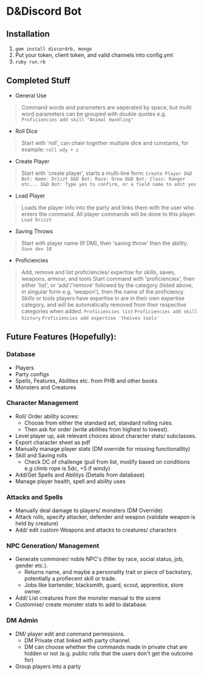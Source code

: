 # D&Discord Bot
## Installation
1. `gem install discordrb, mongo`
2. Put your token, client token, and valid channels into config.yml
3. `ruby run.rb`

## Completed Stuff
- General Use
>	Command words and parameters are seperated by space, but multi word parameters can be grouped with double quotes e.g. `Proficiencies add skill "Animal Handling"`

- Roll Dice
>	Start with 'roll', can chain together multiple dice and constants, for example:
>	`roll xdy + z`
- Create Player
>   Start with 'create player', starts a multi-line form:
	```
	Create Player
	D&D Bot: Name:
	Drizzt
	D&D Bot: Race:
	Drow
	D&D Bot: Class:
	Ranger
	etc...
	D&D Bot: Type yes to confirm, or a field name to edit
	yes
	```
- Load Player
>	Loads the player info into the party and links them with the user who enters the command. All player commands will be done to this player.
>	`Load Drizzt`
- Saving Throws
>	Start with player name (If DM), then 'saving throw' then the ability.
>	`Save dex 10`
- Proficiencies
>	Add, remove and list proficiencies/ expertise for skills, saves, weapons, armour, and tools
>	Start command with 'proficiencies', then either 'list', or 'add'/'remove' followed by the category (listed above, in singular form e.g. 'weapon'), then the name of the proficiency.
>	Skills or tools players have expertise in are in their own expertise category, and will be automatically removed from their respective categories when added.
>	`Proficiencies list`
>	`Proficiencies add skill history`
>	`Proficiencies add expertise 'theives tools'`

## Future Features (Hopefully):

### Database
- Players
- Party configs
- Spells, Features, Abilities etc. from PHB and other books
- Monsters and Creatures

### Character Management
- Roll/ Order ability scores:
	* Choose from either the standard set, standard rolling rules.
	* Then ask for order (write abilities from highest to lowest).
- Level player up, ask relevant choices about character stats/ subclasses.
- Export character sheet as pdf
- Manually manage player stats (DM override for missing functionallity)
- Skill and Saving rolls
	* Check DC of challenge (pull from list, modify based on conditions e.g climb rope is 5dc, +5 if windy)
- Add/Get Spells and Abilitys (Details from database)
- Manage player health, spell and ability uses

### Attacks and Spells
- Manually deal damage to players/ monsters (DM Override)
- Attack rolls, specify attacker, defender and weapon (validate weapon is held by creature)
- Add/ edit custom Weapons and attacks to creatures/ characters

### NPC Generation/ Management
- Generate commoner/ noble NPC's (filter by race, social status, job, gender etc.).
	* Returns name, and maybe a personality trait or piece of backstory, potentially a profiecent skill or trade.
	* Jobs like bartender, blacksmith, guard, scout, apprentice, store owner.
- Add/ List creatures from the monster manual to the scene
- Customise/ create monster stats to add to database.

### DM Admin
- DM/ player edit and command permissions.
	* DM Private chat linked with party channel.
	* DM can choose whether the commands made in private chat are hidden or not (e.g. public rolls that the users don't get the outcome for)
- Group players into a party
